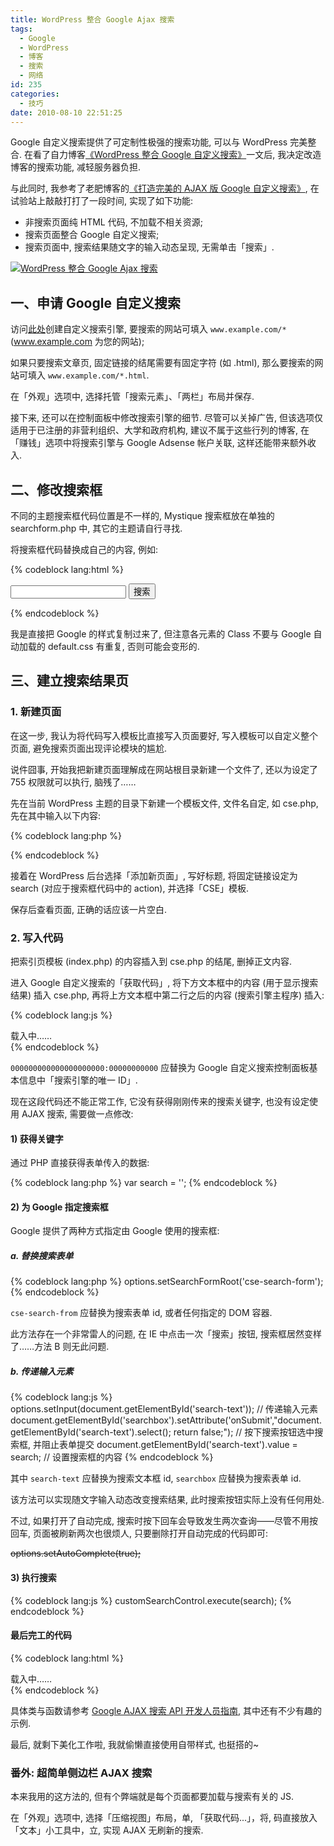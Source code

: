 ```yaml
---
title: WordPress 整合 Google Ajax 搜索
tags:
  - Google
  - WordPress
  - 博客
  - 搜索
  - 网络
id: 235
categories:
  - 技巧
date: 2010-08-10 22:51:25
---
```


Google 自定义搜索提供了可定制性极强的搜索功能, 可以与 WordPress 完美整合. 在看了自力博客[《WordPress 整合 Google 自定义搜索》](http://www.hzlzh.com/wordpress-google-site-search/)一文后, 我决定改造博客的搜索功能, 减轻服务器负担.

与此同时, 我参考了老肥博客的[《打造完美的 AJAX 版 Google 自定义搜索》](http://fis.io/ajax-google-custom-search-engine.html), 在试验站上敲敲打打了一段时间, 实现了如下功能:

* 非搜索页面纯 HTML 代码, 不加载不相关资源;
* 搜索页面整合 Google 自定义搜索;
* 搜索页面中, 搜索结果随文字的输入动态呈现, 无需单击「搜索」.

[![WordPress 整合 Google Ajax 搜索](//img.beamnote.com/2010/wordpress-google-ajax-search.png)](//img.beamnote.com/2010/wordpress-google-ajax-search.png)<!-- more -->

## 一、申请 Google 自定义搜索

访问[此处](http://www.google.com/cse/)创建自定义搜索引擎, 要搜索的网站可填入 `www.example.com/*` (www.example.com 为您的网站);

如果只要搜索文章页, 固定链接的结尾需要有固定字符 (如 .html), 那么要搜索的网站可填入 `www.example.com/*.html`.

在「外观」选项中, 选择托管「搜索元素」、「两栏」布局并保存.

接下来, 还可以在控制面板中修改搜索引擎的细节. 尽管可以关掉广告, 但该选项仅适用于已注册的非营利组织、大学和政府机构, 建议不属于这些行列的博客, 在「赚钱」选项中将搜索引擎与 Google Adsense 帐户关联, 这样还能带来额外收入.

## 二、修改搜索框

不同的主题搜索框代码位置是不一样的, Mystique 搜索框放在单独的 searchform.php 中, 其它的主题请自行寻找.

将搜索框代码替换成自己的内容, 例如:

{% codeblock lang:html %}
<form action="/search" id="searchbox">
    <input type="text" name="q" id="search-text" />
    <input type="submit" value="搜索" />
</form>
{% endcodeblock %}

我是直接把 Google 的样式复制过来了, 但注意各元素的 Class 不要与 Google 自动加载的 default.css 有重复, 否则可能会变形的.

## 三、建立搜索结果页

### 1\. 新建页面

在这一步, 我认为将代码写入模板比直接写入页面要好, 写入模板可以自定义整个页面, 避免搜索页面出现评论模块的尴尬.

说件囧事, 开始我把新建页面理解成在网站根目录新建一个文件了, 还以为设定了 755 权限就可以执行, 脑残了……

先在当前 WordPress 主题的目录下新建一个模板文件, 文件名自定, 如 cse.php, 先在其中输入以下内容:

{% codeblock lang:php %}
<?php /* Template Name: CSE */ ?>
{% endcodeblock %}

接着在 WordPress 后台选择「添加新页面」, 写好标题, 将固定链接设定为 search (对应于搜索框代码中的 action), 并选择「CSE」模板.

保存后查看页面, 正确的话应该一片空白.

### 2\. 写入代码

把索引页模板 (index.php) 的内容插入到 cse.php 的结尾, 删掉正文内容.

进入 Google 自定义搜索的「获取代码」, 将下方文本框中的内容 (用于显示搜索结果) 插入 cse.php, 再将上方文本框中第二行之后的内容 (搜索引擎主程序) 插入:

{% codeblock lang:js %}
<div id="cse" style="width:100%;">载入中……</div>
<script src="http://www.google.com/jsapi" type="text/javascript"></script>
<script type="text/javascript">
    google.load('search', '1', {language : 'zh-CN'});
    google.setOnLoadCallback(function() {
        var customSearchControl = new google.search.CustomSearchControl('000000000000000000000:00000000000');
        customSearchControl.setResultSetSize(google.search.Search.FILTERED_CSE_RESULTSET);
        var options = new google.search.DrawOptions();
        options.setSearchFormRoot('cse-search-form');
        options.setAutoComplete(true);
        customSearchControl.draw('cse', options);
    }, true);
</script>
<link rel="stylesheet" href="http://www.google.com/cse/style/look/shiny.css" type="text/css" />
{% endcodeblock %}

`000000000000000000000:00000000000` 应替换为 Google 自定义搜索控制面板基本信息中「搜索引擎的唯一 ID」.

现在这段代码还不能正常工作, 它没有获得刚刚传来的搜索关键字, 也没有设定使用 AJAX 搜索, 需要做一点修改:

#### 1) 获得关键字

通过 PHP 直接获得表单传入的数据:

{% codeblock lang:php %}
var search = '<?php echo $_GET['q']; ?>';
{% endcodeblock %}

#### 2) 为 Google 指定搜索框

Google 提供了两种方式指定由 Google 使用的搜索框:

##### a. 替换搜索表单

{% codeblock lang:php %}
options.setSearchFormRoot('cse-search-form');
{% endcodeblock %}

`cse-search-from` 应替换为搜索表单 id, 或者任何指定的 DOM 容器.

此方法存在一个非常雷人的问题, 在 IE 中点击一次「搜索」按钮, 搜索框居然变样了……方法 B 则无此问题.

##### b. 传递输入元素

{% codeblock lang:js %}
options.setInput(document.getElementById('search-text')); // 传递输入元素
document.getElementById('searchbox').setAttribute('onSubmit',"document.getElementById('search-text').select(); return false;"); // 按下搜索按钮选中搜索框, 并阻止表单提交
document.getElementById('search-text').value = search; // 设置搜索框的内容
{% endcodeblock %}

其中 `search-text` 应替换为搜索文本框 id, `searchbox` 应替换为搜索表单 id.

该方法可以实现随文字输入动态改变搜索结果, 此时搜索按钮实际上没有任何用处.

不过, 如果打开了自动完成, 搜索时按下回车会导致发生两次查询——尽管不用按回车, 页面被刷新两次也很烦人, 只要删除打开自动完成的代码即可:

<del datetime="2011-01-13T10:54:38+00:00">options.setAutoComplete(true);</del>

#### 3) 执行搜索

{% codeblock lang:js %}
customSearchControl.execute(search);
{% endcodeblock %}

#### 最后完工的代码

{% codeblock lang:html %}
<div id="cse">载入中……</div>
<script src="http://www.google.com/jsapi" type="text/javascript"></script>
<script type="text/javascript">
    google.load('search', '1', {language : 'zh-CN'});
    google.setOnLoadCallback(function() {
        var customSearchControl = new google.search.CustomSearchControl('000000000000000000000:00000000000');
        customSearchControl.setResultSetSize(google.search.Search.FILTERED_CSE_RESULTSET);
        customSearchControl.setLinkTarget(google.search.Search.LINK_TARGET_SELF);
        var options = new google.search.DrawOptions();
        var search = '<?php echo $_GET['q'] ; ?>';
        // options.setSearchFormRoot('cse-search-form'); // Google 搜索框
        options.setInput(document.getElementById('search-text')); // 自定义搜索框
        document.getElementById('searchbox').setAttribute('onSubmit',"document.getElementById('search-text').select(); return false;"); // 自定义搜索框
        document.getElementById('search-text').value = search; // 自定义搜索框
        customSearchControl.draw('cse', options);
        customSearchControl.execute(search);
    }, true);
</script>
{% endcodeblock %}

具体类与函数请参考 [Google AJAX 搜索 API 开发人员指南](http://code.google.com/intl/zh-CN/apis/ajaxsearch/documentation/), 其中还有不少有趣的示例.

最后, 就剩下美化工作啦, 我就偷懒直接使用自带样式, 也挺搭的~

### 番外: 超简单侧边栏 AJAX 搜索

本来我用的这方法的, 但有个弊端就是每个页面都要加载与搜索有关的 JS.

在「外观」选项中, 选择「压缩视图」布局，单, 「获取代码...」，将, 码直接放入「文本」小工具中，立, 实现 AJAX 无刷新的搜索.
